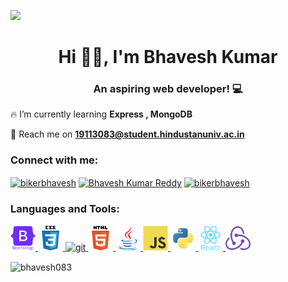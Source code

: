 ![](https://www.reachfirst.com/wp-content/uploads/2018/08/Web-Development.jpg)

<h1 align="center">Hi 👋🏻, I'm Bhavesh Kumar</h1>
<h3 align="center">An aspiring web developer! 💻 </h3>

🔥 I’m currently learning **Express , MongoDB**

📝 Reach me on **19113083@student.hindustanuniv.ac.in**

<h3 align="left">Connect with me:</h3>
<p align="left">
<a href="https://twitter.com/KarnatiBhavesh" target="blank"><img align="center" src="https://cdn.jsdelivr.net/npm/simple-icons@3.0.1/icons/twitter.svg" alt="bikerbhavesh" height="30" width="40" /></a>
<a href="https://linkedin.com/in/Bhavesh Kumar Reddy" target="blank"><img align="center" src="https://cdn.jsdelivr.net/npm/simple-icons@3.0.1/icons/linkedin.svg" alt="Bhavesh Kumar Reddy" height="30" width="40" /></a>
<a href="https://instagram.com/bikerbhavesh" target="blank"><img align="center" src="https://cdn.jsdelivr.net/npm/simple-icons@3.0.1/icons/instagram.svg" alt="bikerbhavesh" height="30" width="40" /></a>
</p>

<h3 align="left">Languages and Tools:</h3>
<p align="left"> <a href="https://getbootstrap.com" target="_blank"> <img src="https://raw.githubusercontent.com/devicons/devicon/master/icons/bootstrap/bootstrap-plain-wordmark.svg" alt="bootstrap" width="40" height="40"/> </a> <a href="https://www.w3schools.com/css/" target="_blank"> <img src="https://raw.githubusercontent.com/devicons/devicon/master/icons/css3/css3-original-wordmark.svg" alt="css3" width="40" height="40"/> </a> <a href="https://git-scm.com/" target="_blank"> <img src="https://www.vectorlogo.zone/logos/git-scm/git-scm-icon.svg" alt="git" width="40" height="40"/> </a> <a href="https://www.w3.org/html/" target="_blank"> <img src="https://raw.githubusercontent.com/devicons/devicon/master/icons/html5/html5-original-wordmark.svg" alt="html5" width="40" height="40"/> </a> <a href="https://www.java.com" target="_blank"> <img src="https://raw.githubusercontent.com/devicons/devicon/master/icons/java/java-original.svg" alt="java" width="40" height="40"/> </a> <a href="https://developer.mozilla.org/en-US/docs/Web/JavaScript" target="_blank"> <img src="https://raw.githubusercontent.com/devicons/devicon/master/icons/javascript/javascript-original.svg" alt="javascript" width="40" height="40"/> </a> <a href="https://www.python.org" target="_blank"> <img src="https://raw.githubusercontent.com/devicons/devicon/master/icons/python/python-original.svg" alt="python" width="40" height="40"/> </a> <a href="https://reactjs.org/" target="_blank"> <img src="https://raw.githubusercontent.com/devicons/devicon/master/icons/react/react-original-wordmark.svg" alt="react" width="40" height="40"/> </a> <a href="https://redux.js.org" target="_blank"> <img src="https://raw.githubusercontent.com/devicons/devicon/master/icons/redux/redux-original.svg" alt="redux" width="40" height="40"/> </a> </p>

<p><img align="center" src="https://github-readme-stats.vercel.app/api/top-langs?username=bhavesh083&show_icons=true&locale=en&layout=compact" alt="bhavesh083" /></p>
